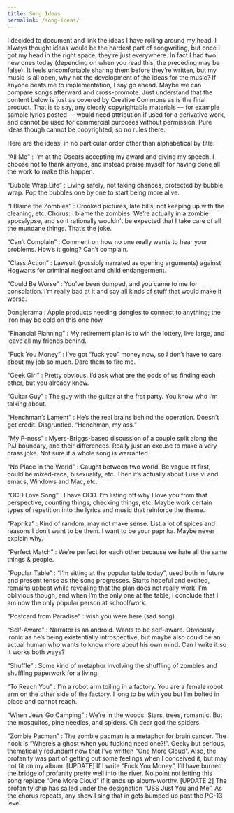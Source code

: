 ```yaml
---
title: Song Ideas
permalink: /song-ideas/
---
```


I decided to document and link the ideas I have rolling around my head. I always thought ideas would be the hardest part of songwriting, but once I got my head in the right space, they’re just everywhere. In fact I had two new ones today (depending on when you read this, the preceding may be false). It feels uncomfortable sharing them before they’re written, but my music is all open, why not the development of the ideas for the music? If anyone beats me to implementation, I say go ahead. Maybe we can compare songs afterward and cross-promote. Just understand that the content below is just as covered by Creative Commons as is the final product. That is to say, any clearly copyrightable materials — for example sample lyrics posted — would need attribution if used for a derivative work, and cannot be used for commercial purposes without permission. Pure ideas though cannot be copyrighted, so no rules there.

Here are the ideas, in no particular order other than alphabetical by title:

“All Me”
: I’m at the Oscars accepting my award and giving my speech. I choose not to thank anyone, and instead praise myself for having done all the work to make this happen.

“Bubble Wrap Life”
: Living safely, not taking chances, protected by bubble wrap. Pop the bubbles one by one to start being more alive.

“I Blame the Zombies”
: Crooked pictures, late bills, not keeping up with the cleaning, etc. Chorus: I blame the zombies. We’re actually in a zombie apocalypse, and so it rationally wouldn’t be expected that I take care of all the mundane things. That’s the joke.

“Can’t Complain”
: Comment on how no one really wants to hear your problems. How’s it going? Can’t complain.

“Class Action”
: Lawsuit (possibly narrated as opening arguments) against Hogwarts for criminal neglect and child endangerment.

“Could Be Worse”
: You’ve been dumped, and you came to me for consolation. I’m really bad at it and say all kinds of stuff that would make it worse.

Donglerama
: Apple products needing dongles to connect to anything; the iron may be cold on this one now

“Financial Planning”
: My retirement plan is to win the lottery, live large, and leave all my friends behind.

“Fuck You Money”
: I’ve got “fuck you” money now, so I don’t have to care about my job so much. Dare them to fire me.

“Geek Girl”
: Pretty obvious. I’d ask what are the odds of us finding each other, but you already know.

“Guitar Guy”
: The guy with the guitar at the frat party. You know who I’m talking about.

“Henchman’s Lament”
: He’s the real brains behind the operation. Doesn’t get credit. Disgruntled. “Henchman, my ass.”

“My P-ness”
: Myers-Briggs-based discussion of a couple split along the P/J boundary, and their differences. Really just an excuse to make a very crass joke. Not sure if a whole song is warranted.

“No Place in the World”
: Caught between two world. Be vague at first, could be mixed-race, bisexuality, etc. Then it’s actually about I use vi and emacs, Windows and Mac, etc.

“OCD Love Song”
: I have OCD. I’m listing off why I love you from that perspective, counting things, checking things, etc. Maybe work certain types of repetition into the lyrics and music that reinforce the theme.

“Paprika”
: Kind of random, may not make sense. List a lot of spices and reasons I don’t want to be them. I want to be your paprika. Maybe never explain why.

“Perfect Match”
: We’re perfect for each other because we hate all the same things & people.

“Popular Table”
: “I’m sitting at the popular table today”, used both in future and present tense as the song progresses. Starts hopeful and excited, remains upbeat while revealing that the plan does not really work. I’m oblivious though, and when I’m the only one at the table, I conclude that I am now the only popular person at school/work.

"Postcard from Paradise"
: wish you were here (sad song)

“Self-Aware”
: Narrator is an android. Wants to be self-aware. Obviously ironic as he’s being existentially introspective, but maybe also could be an actual human who wants to know more about his own mind. Can I write it so it works both ways?

“Shuffle”
: Some kind of metaphor involving the shuffling of zombies and shuffling paperwork for a living.

“To Reach You”
: I’m a robot arm toiling in a factory. You are a female robot arm on the other side of the factory. I long to be with you but I’m bolted in place and cannot reach.

“When Jews Go Camping”
: We’re in the woods. Stars, trees, romantic. But the mosquitos, pine needles, and spiders. Oh dear god the spiders.

“Zombie Pacman”
: The zombie pacman is a metaphor for brain cancer. The hook is “Where’s a ghost when you fucking need one?!”. Geeky but serious, thematically redundant now that I’ve written “One More Cloud”. Also, the profanity was part of getting out some feelings when I conceived it, but may not fit on my album. [UPDATE] If I write “Fuck You Money”, I’ll have burned the bridge of profanity pretty well into the river. No point not letting this song replace “One More Cloud” if it ends up album-worthy. [UPDATE 2] The profanity ship has sailed under the designation “USS Just You and Me”. As the chorus repeats, any show I sing that in gets bumped up past the PG-13 level.
